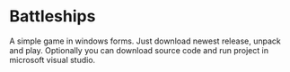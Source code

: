 # Battleships
 A simple game in windows forms.
 Just download newest release, unpack and play.
 Optionally you can download source code and run project in microsoft visual studio.
